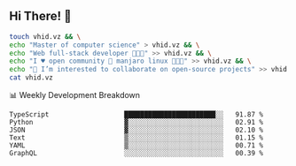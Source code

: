## Hi There! 👋

```sh
touch vhid.vz && \
echo "Master of computer science" > vhid.vz && \
echo "Web full-stack developer 🙈🙉🙊" >> vhid.vz && \
echo "I ♥️ open community 🎯 manjaro linux 🎉🐍🥳" >> vhid.vz && \
echo "👯 I’m interested to collaborate on open-source projects" >> vhid.vz && \
cat vhid.vz
```
:bar_chart: Weekly Development Breakdown

<!--START_SECTION:waka-->

```text
TypeScript                   ███████████████████████░░   91.87 %
Python                       ▓░░░░░░░░░░░░░░░░░░░░░░░░   02.91 %
JSON                         ▓░░░░░░░░░░░░░░░░░░░░░░░░   02.10 %
Text                         ▒░░░░░░░░░░░░░░░░░░░░░░░░   01.15 %
YAML                         ▒░░░░░░░░░░░░░░░░░░░░░░░░   00.71 %
GraphQL                      ░░░░░░░░░░░░░░░░░░░░░░░░░   00.39 %
```

<!--END_SECTION:waka-->
